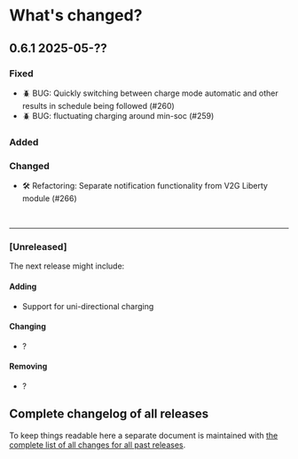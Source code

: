 # What's changed?

## 0.6.1 2025-05-??

### Fixed

- 🪲 BUG: Quickly switching between charge mode automatic and other results in schedule being followed (#260)
- 🪲 BUG: fluctuating charging around min-soc (#259)

### Added

### Changed

- 🛠️ Refactoring: Separate notification functionality from V2G Liberty module (#266)

&nbsp;

---

### [Unreleased]

The next release might include:

#### Adding

- Support for uni-directional charging

#### Changing

- ?

#### Removing

- ?

## Complete changelog of all releases

To keep things readable here a separate document is maintained
with [the complete list of all changes for all past releases](changelog_of_all_releases.md).

&nbsp;
